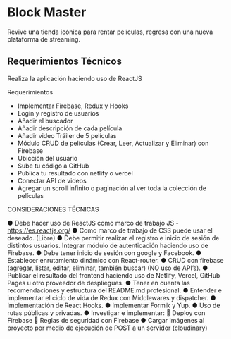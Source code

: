 # Block Master

Revive una tienda icónica para rentar películas, regresa con una nueva plataforma de streaming.

## Requerimientos Técnicos

Realiza la aplicación haciendo uso de ReactJS

Requerimientos

- Implementar Firebase, Redux y Hooks
- Login y registro de usuarios
- Añadir el buscador
- Añadir descripción de cada película
- Añadir video Tráiler de 5 películas
- Módulo CRUD de películas (Crear, Leer, Actualizar y Eliminar) con Firebase
- Ubicción del usuario
- Sube tu código a GitHub
- Publica tu resultado con netlify o vercel
- Conectar API de videos
- Agregar un scroll infinito o paginación al ver toda la colección de películas

CONSIDERACIONES TÉCNICAS

● Debe hacer uso de ReactJS como marco de trabajo JS - https://es.reactjs.org/
● Como marco de trabajo de CSS puede usar el deseado. (Libre)
● Debe permitir realizar el registro e inicio de sesión de distintos usuarios. Integrar módulo de autenticación haciendo uso de Firebase.
● Debe tener inicio de sesión con google y Facebook.
● Establecer enrutamiento dinámico con React-router.
● CRUD con firebase (agregar, listar, editar, eliminar, también buscar) (NO uso de API’s).
● Publicar el resultado del frontend haciendo uso de Netlify, Vercel, GitHub Pages u otro proveedor de despliegues.
● Tener en cuenta las recomendaciones y estructura del README.md profesional.
● Entender e implementar el ciclo de vida de Redux con Middlewares y dispatcher.
● Implementación de React Hooks.
● Implementar Formik y Yup.
● Uso de rutas públicas y privadas.
● Investigar e implementar:
 Deploy con Firebase
 Reglas de seguridad con Firebase
● Cargar imágenes al proyecto por medio de ejecución de POST a un servidor (cloudinary)